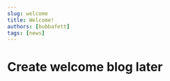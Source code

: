 ```yaml
---
slug: welcome
title: Welcome!
authors: [bubbafett]
tags: [news]
---
```


# Create welcome blog later